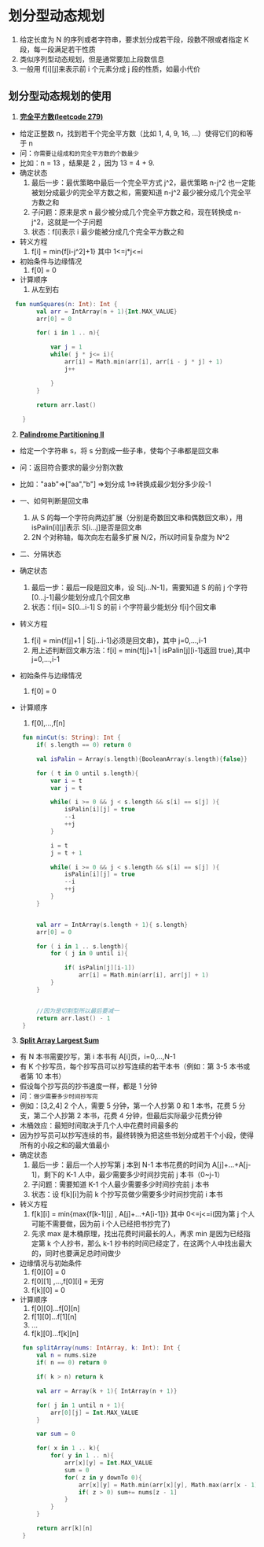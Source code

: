 # 划分型动态规划

1. 给定长度为 N 的序列或者字符串，要求划分成若干段，段数不限或者指定 K 段，每一段满足若干性质
2. 类似序列型动态规划，但是通常要加上段数信息
3. 一般用 f[i][j]来表示前 i 个元素分成 j 段的性质，如最小代价

## 划分型动态规划的使用

1. **[完全平方数(leetcode 279)](https://leetcode.com/problems/perfect-squares/)** 

  

- 给定正整数 n，找到若干个完全平方数（比如 1, 4, 9, 16, ...）使得它们的和等于 n
- 问：`你需要让组成和的完全平方数的个数最少`
- 比如：n = 13 ，结果是 2 ，因为 13 = 4 + 9.
- 确定状态
  1. 最后一步：最优策略中最后一个完全平方式 j^2，最优策略 n-j^2 也一定能被划分成最少的完全平方数之和，需要知道 n-j^2 最少被分成几个完全平方数之和
  2. 子问题：原来是求 n 最少被分成几个完全平方数之和，现在转换成 n-j^2，这就是一个子问题
  3. 状态：f[i]表示 i 最少能被分成几个完全平方数之和
- 转义方程
  1. f[i] = min{f[i-j^2]+1} 其中 1<=j\*j<=i
- 初始条件与边缘情况
  1. f[0] = 0
- 计算顺序
  1. 从左到右

```kotlin
  fun numSquares(n: Int): Int {
        val arr = IntArray(n + 1){Int.MAX_VALUE}
        arr[0] = 0

        for( i in 1 .. n){

            var j = 1
            while( j * j<= i){
                arr[i] = Math.min(arr[i], arr[i - j * j] + 1)
                j++

            }
        }

        return arr.last()
        
    }
```

2. **[Palindrome Partitioning II](https://leetcode.com/problems/palindrome-partitioning-ii/)** 

- 给定一个字符串 s，将 s 分割成一些子串，使每个子串都是回文串
- 问：返回符合要求的最少分割次数
- 比如："aab"=>["aa","b"] =>划分成 1=>转换成最少划分多少段-1

- 一、如何判断是回文串

  1. 从 S 的每一个字符向两边扩展（分别是奇数回文串和偶数回文串），用 isPalin[i][j]表示 S[i...j]是否是回文串
  2. 2N 个对称轴，每次向左右最多扩展 N/2，所以时间复杂度为 N^2

- 二、分隔状态
- 确定状态
  1. 最后一步：最后一段是回文串，设 S[j...N-1]，需要知道 S 的前 j 个字符[0...j-1]最少能划分成几个回文串
  2. 状态：f[i]= S[0...i-1] S 的前 i 个字符最少能划分 f[i]个回文串
- 转义方程
  1. f[i] = min{f[j]+1 | S[j...i-1]必须是回文串}，其中 j=0,...,i-1
  2. 用上述判断回文串方法：f[i] = min{f[j]+1 | isPalin[j][i-1]返回 true},其中 j=0,...,i-1
- 初始条件与边缘情况
  1. f[0] = 0
- 计算顺序
  1. f[0],...,f[n]

```kotlin
    fun minCut(s: String): Int {
        if( s.length == 0) return 0

        val isPalin = Array(s.length){BooleanArray(s.length){false}}

        for ( t in 0 until s.length){
            var i = t 
            var j = t 

            while( i >= 0 && j < s.length && s[i] == s[j] ){
                isPalin[i][j] = true 
                --i
                ++j
            }

            i = t 
            j = t + 1

            while( i >= 0 && j < s.length && s[i] == s[j] ){
                isPalin[i][j] = true 
                --i
                ++j
            }
        }


        val arr = IntArray(s.length + 1){ s.length}
        arr[0] = 0

        for ( i in 1 .. s.length){
            for ( j in 0 until i){

                if( isPalin[j][i-1])
                    arr[i] = Math.min(arr[i], arr[j] + 1)
            }
        }


        //因为是切割型所以最后要减一
        return arr.last() - 1
    }
```

3. **[Split Array Largest Sum](https://leetcode.com/problems/split-array-largest-sum/)**

- 有 N 本书需要抄写，第 i 本书有 A[i]页，i=0,...,N-1
- 有 K 个抄写员，每个抄写员可以抄写连续的若干本书（例如：第 3-5 本书或者第 10 本书）
- 假设每个抄写员的抄书速度一样，都是 1 分钟
- 问：`做少需要多少时间抄写完`
- 例如：[3,2,4] 2 个人，需要 5 分钟，第一个人抄第 0 和 1 本书，花费 5 分支，第二个人抄第 2 本书，花费 4 分钟，但最后实际最少花费分钟
- 木桶效应：最短时间取决于几个人中花费时间最多的
- 因为抄写员可以抄写连续的书，最终转换为把这些书划分成若干个小段，使得所有的小段之和的最大值最小
- 确定状态
  1. 最后一步：最后一个人抄写第 j 本到 N-1 本书花费的时间为 A[j]+...+A[j-1]，剩下的 K-1 人中，最少需要多少时间抄完前 j 本书（0~j-1）
  2. 子问题：需要知道 K-1 个人最少需要多少时间抄完前 j 本书
  3. 状态：设 f[k][i]为前 k 个抄写员做少需要多少时间抄完前 i 本书
- 转义方程
  1. f[k][i] = min{max{f[k-1][j] , A[j]+...+A[i-1]}} 其中 0<=j<=i(因为第 j 个人可能不需要做，因为前 i 个人已经把书抄完了)
  2. 先求 max 是木桶原理，找出花费时间最长的人，再求 min 是因为已经指定第 k 个人抄书，那么 k-1 抄书的时间已经定了，在这两个人中找出最大的，同时也要满足总时间做少
- 边缘情况与初始条件
  1. f[0][0] = 0
  2. f[0][1] ,...,f[0][i] = 无穷
  3. f[k][0] = 0
- 计算顺序
  1. f[0][0]...f[0][n]
  2. f[1][0]...f[1][n]
  3. ...
  4. f[k][0]...f[k][n]

```kotlin
    fun splitArray(nums: IntArray, k: Int): Int {
        val n = nums.size
        if( n == 0) return 0 

        if( k > n) return k 

        val arr = Array(k + 1){ IntArray(n + 1)}

        for( j in 1 until n + 1){
            arr[0][j] = Int.MAX_VALUE
        }

        var sum = 0 

        for( x in 1 .. k){
            for( y in 1 .. n){
                arr[x][y] = Int.MAX_VALUE
                sum = 0 
                for( z in y downTo 0){
                    arr[x][y] = Math.min(arr[x][y], Math.max(arr[x - 1][z], sum))
                    if( z > 0) sum+= nums[z - 1]
                }
            }
        }

        return arr[k][n]
    }
```
